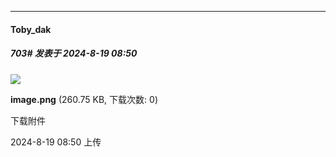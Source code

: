 ﻿
*****

####  Toby_dak  
##### 703#       发表于 2024-8-19 08:50

<img src="https://img.saraba1st.com/forum/202408/19/095013owa66r8e3ea3d88e.png" referrerpolicy="no-referrer">

<strong>image.png</strong> (260.75 KB, 下载次数: 0)

下载附件

2024-8-19 08:50 上传

